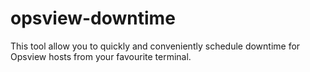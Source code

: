 opsview-downtime
================

This tool allow you to quickly and conveniently schedule downtime
for Opsview hosts from your favourite terminal.
